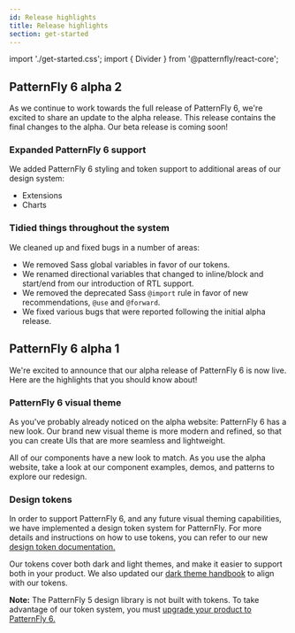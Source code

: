 ```yaml
---
id: Release highlights
title: Release highlights
section: get-started
---
```


import './get-started.css';
import { Divider } from '@patternfly/react-core';

## PatternFly 6 alpha 2

As we continue to work towards the full release of PatternFly 6, we're excited to share an update to the alpha release. This release contains the final changes to the alpha. Our beta release is coming soon!

### Expanded PatternFly 6 support
We added PatternFly 6 styling and token support to additional areas of our design system: 
- Extensions
- Charts 

### Tidied things throughout the system
We cleaned up and fixed bugs in a number of areas:
- We removed Sass global variables in favor of our tokens.
- We renamed directional variables that changed to inline/block and start/end from our introduction of RTL support.
- We removed the deprecated Sass `@import` rule in favor of new recommendations, `@use` and `@forward`.
- We fixed various bugs that were reported following the initial alpha release.

<Divider />

## PatternFly 6 alpha 1

We're excited to announce that our alpha release of PatternFly 6 is now live. Here are the highlights that you should know about!

### PatternFly 6 visual theme

As you've probably already noticed on the alpha website: PatternFly 6 has a new look. Our brand new visual theme is more modern and refined, so that you can create UIs that are more seamless and lightweight.

All of our components have a new look to match. As you use the alpha website, take a look at our component examples, demos, and patterns to explore our redesign.

### Design tokens 

In order to support PatternFly 6, and any future visual theming capabilities, we have implemented a design token system for PatternFly. For more details and instructions on how to use tokens, you can refer to our new [design token documentation.](/tokens/about-tokens)

Our tokens cover both dark and light themes, and make it easier to support both in your product. We also updated our [dark theme handbook](/developer-resources/dark-theme-handbook) to align with our tokens.

**Note:** The PatternFly 5 design library is not built with tokens. To take advantage of our token system, you must [upgrade your product to PatternFly 6.](/get-started/upgrade)